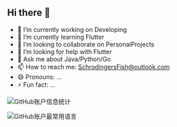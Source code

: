 ## Hi there 👋

- 🔭 I’m currently working on Developing
- 🌱 I’m currently learning Flutter
- 👯 I’m looking to collaborate on PersonalProjects
- 🤔 I’m looking for help with Flutter
- 💬 Ask me about Java/Python/Go
- 📫 How to reach me: SchrodingersFish@outlook.com
- 😄 Pronouns: ...
- ⚡ Fun fact: ...

![GitHub账户信息统计](https://github-stats.ubrong.com/api?username=SchrodingerFish&show_icons=true&theme=tokyonight)

![GitHub账户最常用语言](https://github-stats.ubrong.com/api/top-langs/?username=SchrodingerFish&layout=compact&theme=tokyonight)
